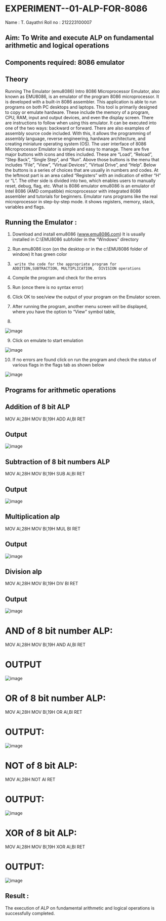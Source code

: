 # EXPERIMENT--01-ALP-FOR-8086
Name : T. Gayathri
Roll no : 212223100007





## Aim: To Write and execute ALP on fundamental arithmetic and logical operations
## Components required: 8086  emulator 
## Theory 
Running The Emulator (emu8086) Intro 8086 Microprocessor Emulator, also known as EMU8086, is an emulator of the program 8086 microprocessor. It is developed with a built-in 8086 assembler. This application is able to run programs on both PC desktops and laptops. This tool is primarily designed to copy or emulate hardware. These include the memory of a program, CPU, RAM, input and output devices, and even the display screen. There are instructions to follow when using this emulator. It can be executed into one of the two ways: backward or forward. There are also examples of assembly source code included. With this, it allows the programming of assembly language, reverse engineering, hardware architecture, and creating miniature operating system (OS). The user interface of 8086 Microprocessor Emulator is simple and easy to manage. There are five major buttons with icons and titles included. These are “Load”, “Reload”, “Step Back”, “Single Step”, and “Run”. Above those buttons is the menu that includes “File”, “View”, “Virtual Devices”, “Virtual Drive”, and “Help”. Below the buttons is a series of choices that are usually in numbers and codes. At the leftmost part is an area called “Registers” with an indication of either “H” or “L”. The other side is divided into two, which enables users to manually reset, debug, flag, etc. What is 8086 emulator emu8086 is an emulator of Intel 8086 (AMD compatible) microprocessor with integrated 8086 assembler and tutorials for beginners. Emulator runs programs like the real microprocessor in step-by-step mode. it shows registers, memory, stack, variables and flags.


 ## Running the Emulator :
1.	Download and install emu8086 (www.emu8086.com) It is usually installed in C:\EMU8086 subfolder in the “Windows” directory
2.	  Run  emu8086 icon (on the desktop or in the c:\EMU8086 folder of window) It has green color 
 
 
3.		write the code for the appropriate program for ADDITION,SUBTRACTION, MULTIPLICATION,  DIVISION operations 

4.	 Compile the program and check for the errors 
5.	Run (once there is no syntax error) 

6.	Click OK to see/view the output of your program on the Emulator screen. 


7.	After running the program, another menu screen will be displayed, where you have the option to “View” symbol table,
8.	 


![image](https://user-images.githubusercontent.com/36288975/189273263-d65baae9-4b8f-4723-afb3-c0ffa4052b04.png)











9.	Click on emulate to start emulation 








![image](https://user-images.githubusercontent.com/36288975/189273273-9bb36ec1-e2e8-4892-8d35-37707332bfdc.png)








10.	If no errors are found click on run the program and check the status of various flags in the flags tab as shown below 






![image](https://user-images.githubusercontent.com/36288975/189273277-113a2a33-4a40-4ff8-95a5-ecd3a1f504fe.png)







## Programs for arithmetic  operations

## Addition  of 8 bit ALP 

MOV Al,28H
MOV Bl,19H
ADD Al,Bl
RET

## Output  

 ![image](https://github.com/user-attachments/assets/ca3a919f-9698-40ad-8196-8496ffd485a8)

## Subtraction   of 8 bit numbers  ALP 

MOV Al,28H
MOV Bl,19H
SUB Al,Bl
RET

## Output  

![image](https://github.com/user-attachments/assets/a17e6bcb-b333-4c02-b263-b88ad6e12074)

## Multiplication alp 

MOV Al,28H
MOV Bl,19H
MUL Bl
RET

 ## Output  

![image](https://github.com/user-attachments/assets/dbe80839-3a28-4cbf-8a80-3753943e3894)

## Division alp 

MOV Al,28H
MOV Bl,19H
DIV Bl
RET

## Output  

![image](https://github.com/user-attachments/assets/6e5d6b3a-2a7e-4473-aa79-8037088325ba)

# AND of 8 bit number ALP:

MOV Al,28H
MOV Bl,19H
AND Al,Bl
RET

# OUTPUT

![image](https://github.com/user-attachments/assets/91c15f5b-a9fe-4cce-bc4e-d7f01ead1f19)

# OR of 8 bit number ALP: 

MOV Al,28H
MOV Bl,19H
OR Al,Bl
RET

# OUTPUT:

![image](https://github.com/user-attachments/assets/a852765f-5218-4e02-bbae-71cd7a2cfb00)

# NOT of 8 bit ALP:

MOV Al,28H
NOT Al
RET

# OUTPUT:

![image](https://github.com/user-attachments/assets/9b1bbb98-d962-4d94-a09b-4cf0f4fb2f0e)

# XOR of 8 bit ALP:

MOV Al,28H
MOV Bl,19H
XOR Al,Bl
RET

# OUTPUT:

![image](https://github.com/user-attachments/assets/3cda2714-d8a6-4c36-bdde-215eed1de3c2)

## Result :
 
The execution of ALP on fundamental arithmetic and logical operations is successfully completed.







